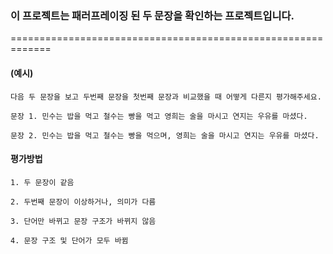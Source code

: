 ### 이 프로젝트는 패러프레이징 된 두 문장을 확인하는 프로젝트입니다.
=============================================================

#### (예시)

	다음 두 문장을 보고 두번째 문장을 첫번째 문장과 비교했을 때 어떻게 다른지 평가해주세요.

	문장 1. 민수는 밥을 먹고 철수는 빵을 먹고 영희는 술을 마시고 연지는 우유를 마셨다.

	문장 2. 민수는 밥을 먹고 철수는 빵을 먹으며, 영희는 술을 마시고 연지는 우유를 마셨다.

#### 평가방법
	1. 두 문장이 같음

	2. 두번째 문장이 이상하거나, 의미가 다름

	3. 단어만 바뀌고 문장 구조가 바뀌지 않음

	4. 문장 구조 및 단어가 모두 바뀜


